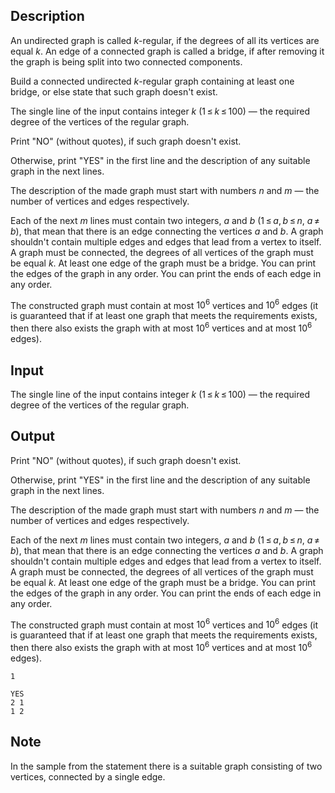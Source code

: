 ## Description

<div><p>An undirected graph is called <span class="tex-font-style-it"><span class="tex-span"><i>k</i></span>-regular</span>, if the degrees of all its vertices are equal <span class="tex-span"><i>k</i></span>. An edge of a connected graph is called a <span class="tex-font-style-it">bridge</span>, if after removing it the graph is being split into two connected components.</p><p>Build a connected undirected <span class="tex-span"><i>k</i></span>-regular graph containing at least one bridge, or else state that such graph doesn't exist.</p></div><div class="input-specification"><p>The single line of the input contains integer <span class="tex-span"><i>k</i></span> (<span class="tex-span">1 ≤ <i>k</i> ≤ 100</span>) — the required degree of the vertices of the regular graph.</p></div><div class="output-specification"><p>Print "<span class="tex-font-style-tt">NO</span>" (without quotes), if such graph doesn't exist. </p><p>Otherwise, print "<span class="tex-font-style-tt">YES</span>" in the first line and the description of any suitable graph in the next lines.</p><p>The description of the made graph must start with numbers <span class="tex-span"><i>n</i></span> and <span class="tex-span"><i>m</i></span> — the number of vertices and edges respectively. </p><p>Each of the next <span class="tex-span"><i>m</i></span> lines must contain two integers, <span class="tex-span"><i>a</i></span> and <span class="tex-span"><i>b</i></span> (<span class="tex-span">1 ≤ <i>a</i>, <i>b</i> ≤ <i>n</i></span>, <span class="tex-span"><i>a</i> ≠ <i>b</i></span>), that mean that there is an edge connecting the vertices <span class="tex-span"><i>a</i></span> and <span class="tex-span"><i>b</i></span>. A graph shouldn't contain multiple edges and edges that lead from a vertex to itself. A graph must be connected, the degrees of all vertices of the graph must be equal <span class="tex-span"><i>k</i></span>. At least one edge of the graph must be a bridge. You can print the edges of the graph in any order. You can print the ends of each edge in any order.</p><p>The constructed graph must contain at most <span class="tex-span">10<sup class="upper-index">6</sup></span> vertices and <span class="tex-span">10<sup class="upper-index">6</sup></span> edges (it is guaranteed that if at least one graph that meets the requirements exists, then there also exists the graph with at most <span class="tex-span">10<sup class="upper-index">6</sup></span> vertices and at most <span class="tex-span">10<sup class="upper-index">6</sup></span> edges). </p></div>

## Input

<p>The single line of the input contains integer <span class="tex-span"><i>k</i></span> (<span class="tex-span">1 ≤ <i>k</i> ≤ 100</span>) — the required degree of the vertices of the regular graph.</p>

## Output

<p>Print "<span class="tex-font-style-tt">NO</span>" (without quotes), if such graph doesn't exist. </p><p>Otherwise, print "<span class="tex-font-style-tt">YES</span>" in the first line and the description of any suitable graph in the next lines.</p><p>The description of the made graph must start with numbers <span class="tex-span"><i>n</i></span> and <span class="tex-span"><i>m</i></span> — the number of vertices and edges respectively. </p><p>Each of the next <span class="tex-span"><i>m</i></span> lines must contain two integers, <span class="tex-span"><i>a</i></span> and <span class="tex-span"><i>b</i></span> (<span class="tex-span">1 ≤ <i>a</i>, <i>b</i> ≤ <i>n</i></span>, <span class="tex-span"><i>a</i> ≠ <i>b</i></span>), that mean that there is an edge connecting the vertices <span class="tex-span"><i>a</i></span> and <span class="tex-span"><i>b</i></span>. A graph shouldn't contain multiple edges and edges that lead from a vertex to itself. A graph must be connected, the degrees of all vertices of the graph must be equal <span class="tex-span"><i>k</i></span>. At least one edge of the graph must be a bridge. You can print the edges of the graph in any order. You can print the ends of each edge in any order.</p><p>The constructed graph must contain at most <span class="tex-span">10<sup class="upper-index">6</sup></span> vertices and <span class="tex-span">10<sup class="upper-index">6</sup></span> edges (it is guaranteed that if at least one graph that meets the requirements exists, then there also exists the graph with at most <span class="tex-span">10<sup class="upper-index">6</sup></span> vertices and at most <span class="tex-span">10<sup class="upper-index">6</sup></span> edges). </p>





```input1
1

```




```output1
YES
2 1
1 2

```



## Note

<p>In the sample from the statement there is a suitable graph consisting of two vertices, connected by a single edge.</p>
